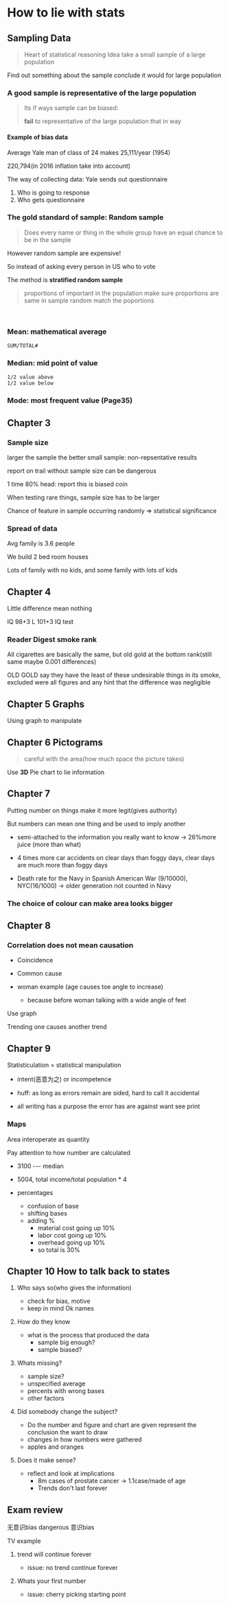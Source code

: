 
# How to lie with stats 

## Sampling Data

> Heart of statistical reasoning
Idea take a small sample of a large population

Find out something about the sample conclude it would for large population

### A good sample is representative of the large population 

> Its if ways sample can be biased: 
> 
>  __fail__ to representative of the large population that in way


#### Example of bias data

Average Yale man of class of 24 makes 25,111/year (1954)

220,794(in 2016 inflation take into account)

The way of collecting data: Yale sends out questionnaire

1. Who is going to response
2. Who gets questionnaire

### The gold standard of sample: Random sample

> Does every name or thing in the whole group have an equal chance to be in the sample 

However random sample are expensive!

So instead of asking every person in US who to vote

The method is __stratified random sample__

> proportions of important in the population make sure proportions are same in sample random match the poportions

&nbsp;


### Mean: mathematical average 
    SUM/TOTAL#

### Median: mid point of value
    
    1/2 value above
    1/2 value below



### Mode: most frequent value (Page35)
    
    
## Chapter 3


### Sample size 
larger the sample the better
small sample: non-repsentative results
    
report on trail without sample size can be dangerous

1 time 80% head: report this is biased coin

When testing rare things, sample size has to be larger


Chance of feature in sample occurring randomly => statistical significance 



### Spread of data

Avg family is 3.6 people

We build 2 bed room houses

Lots of family with no kids, and some family with lots of kids

## Chapter 4

Little difference mean nothing 

IQ 98+3 L 101+3 IQ test


### Reader Digest smoke rank
All cigarettes are basically the same, but old gold at the bottom rank(still same maybe 0.001 differences)

OLD GOLD say they have the least of these undesirable things in its smoke, excluded were all figures and any hint that the difference was negligible

## Chapter 5 Graphs

Using graph to manipulate 


## Chapter 6 Pictograms

> careful with the area(how much space the picture takes)

Use __3D__ Pie chart to lie information 


## Chapter 7

Putting number on things make it more legit(gives authority)

But numbers can mean one thing and be used to imply another

- semi-attached to the information you really want to know -> 26%more juice (more than what)

- 4 times more car accidents on clear days than foggy days, clear days are much more than foggy days

- Death rate for the Navy in Spanish American War (9/10000), NYC(16/1000) -> older generation not counted in Navy
  

### The choice of colour can make area looks bigger

## Chapter 8

### Correlation does not mean causation

- Coincidence
- Common cause


- woman example (age causes toe angle to increase)
    - because before woman talking with a wide angle of feet

Use graph

Trending one causes another trend


## Chapter 9

Statisticulation = statistical manipulation

- intent(恶意为之) or incompetence 
- huff: as long as errors remain are sided, hard to call it accidental

- all writing has a purpose the error has are against want see print

### Maps

Area interoperate as quantity 

Pay attention to how number are calculated
    
- 3100 --- median
- 5004, total income/total population * 4

- percentages
    - confusion of base
    - shifting bases 
    - adding % 
        - material cost going up 10%
        - labor cost going up 10%
        - overhead going up 10%
        - so total is 30%

## Chapter 10 How to talk back to states

1. Who says so(who gives the information)
    - check for bias, motive
    - keep in mind Ok names
2. How do they know
    - what is the process that produced the data
        - sample big enough?
        - sample biased?
3. Whats missing?
    - sample size?
    - unspecified average
    - percents with wrong bases
    - other factors

4. Did somebody change the subject?
    - Do the number and figure and chart are given represent the conclusion the want to draw
    - changes in how numbers were gathered
    - apples and oranges
5. Does it make sense?
    - reflect and look at implications
        - 8m cases of prostate cancer -> 1.1case/made of age
        - Trends don't last forever
    
## Exam review

无意识bias dangerous 意识bias 

TV example

1. trend will continue forever

    - issue: no trend continue forever

2. Whats your first number

    - issue: cherry picking starting point
